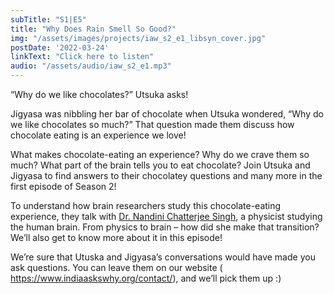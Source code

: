 ```yaml
---
subTitle: "S1|E5" 
title: "Why Does Rain Smell So Good?"
img: "/assets/images/projects/iaw_s2_e1_libsyn_cover.jpg"
postDate: '2022-03-24'
linkText: "Click here to listen"
audio: "/assets/audio/iaw_s2_e1.mp3"
---
```


“Why do we like chocolates?” Utsuka asks!

Jigyasa was nibbling her bar of chocolate when Utsuka wondered, “Why do we like chocolates so much?” That question made them discuss how chocolate eating is an experience we love!

What makes chocolate-eating an experience? Why do we crave them so much? What part of the brain tells you to eat chocolate? Join Utsuka and Jigyasa to find answers to their chocolatey questions and many more in the first episode of Season 2!

To understand how brain researchers study this chocolate-eating experience, they talk with [Dr. Nandini Chatterjee Singh](https://nbrc.irins.org/profile/61260), a physicist studying the human brain. From physics to brain – how did she make that transition? We’ll also get to know more about it in this episode!

We’re sure that Utuska and Jigyasa’s conversations would have made you ask questions. You can leave them on our website ( https://www.indiaaskswhy.org/contact/), and we’ll pick them up :)